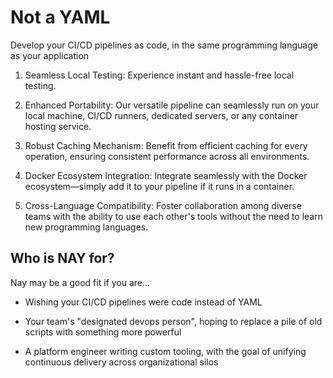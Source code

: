 # Not a YAML
Develop your CI/CD pipelines as code, in the same programming language as your application



1. Seamless Local Testing:
   Experience instant and hassle-free local testing.

2. Enhanced Portability:
   Our versatile pipeline can seamlessly run on your local machine, CI/CD runners, dedicated servers, or any container hosting service.

3. Robust Caching Mechanism:
   Benefit from efficient caching for every operation, ensuring consistent performance across all environments.

4. Docker Ecosystem Integration:
   Integrate seamlessly with the Docker ecosystem—simply add it to your pipeline if it runs in a container.

5. Cross-Language Compatibility:
   Foster collaboration among diverse teams with the ability to use each other's tools without the need to learn new programming languages.

## Who is NAY for?
Nay may be a good fit if you are...

- Wishing your CI/CD pipelines were code instead of YAML

- Your team's "designated devops person", hoping to replace a pile of old scripts with something more powerful

- A platform engineer writing custom tooling, with the goal of unifying continuous delivery across organizational silos